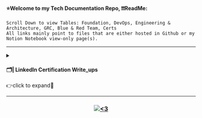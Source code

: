 #### ⭐Welcome to my Tech Documentation Repo, ❗❗ReadMe:
<pre><code>Scroll Down to view Tables: Foundation, DevOps, Engineering & Architecture, GRC, Blue & Red Team, Certs
All links mainly point to files that are either hosted in Github or my Notion Notebook view-only page(s).</code></pre>

----------------------------------------------------------------------------------------------------------------------------------------------------------

<details>
<summary>
<h4 align="left">  🗂| LinkedIn Certification Write_ups</h4>
👉click to expand🔵
</summary>
<br>

| Status | Certification | Badge Verification | Comments |
|-------- | -------- | -------- | -------- | -------- |
| ✔ | **Python Essential Traning**, *pass 9/11/22* | [Training Certificate] (https://github.com/emilysporter/EmilySamanthaP.github.io/blob/main/Digital_Career_Portfolio/images/Python%20Essential%20Training_Certificate%20of%20Completion.png) | Used LinkedIn provided materials by Ryan Mitchell. Great coursework to review Python skills. |
| ✔ | **Learning SQL Programming**, *pass 9/11/22* | [Training Certificate](https://github.com/emilysporter/EmilySamanthaP.github.io/blob/main/Digital_Career_Portfolio/images/Learning%20SQL%20Programming_Certificate%20of%20Completion.png) | *Used LinkedIn provided materials by Scott Simpson. CPE credits have been granted by National Registry of CPE Sponsors. * |
| ✔ | **Power BI Essential Training**, *pass 9/10/22* | [Training Certificate](https://github.com/emilysporter/EmilySamanthaP.github.io/blob/main/Digital_Career_Portfolio/images/Power%20BI%20Essential%20Training_Certificate%20of%20Completion.png) | Used LinkedIN provided materials by Gini von Couter. CPE credits have been granted by National Registry of CPE Sponsors. |
| ✔ | **Project Management Simplified**, *pass 1/20/21* | [Traning Certificate](https://github.com/emilysporter/EmilySamanthaP.github.io/blob/main/Digital_Career_Portfolio/images/Project%20Management%20Simplified_Certificate%20of%20Completion.png) | Used Linked martials provided by Chris Croft. |

</details>

----------------------------------------------------------------------------------------------------------------------------------------------------------

<h3 align="center">  <a href="#"><img alt="<3" src="http://ForTheBadge.com/images/badges/built-with-love.svg "></a></h3>





